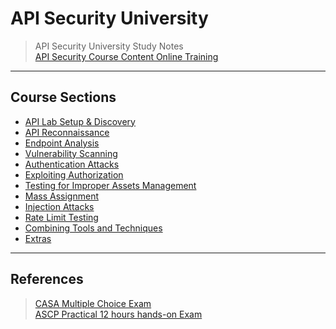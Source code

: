 # API Security University  

>API Security University Study Notes  
>[API Security Course Content Online Training](https://www.apisecuniversity.com/courses/certified-api-security-analyst-exam)  

----  

## Course Sections  

* [API Lab Setup & Discovery](/module/API-Discovery.md)  
* [API Reconnaissance](/module/api-reconnaissance.md)  
* [Endpoint Analysis](/module/Endpoint-Analysis.md)  
* [Vulnerability Scanning](/module/Vulnerability-Scanning.md)  
* [Authentication Attacks](/module/Authentication-Attacks.md)  
* [Exploiting Authorization](/module/Exploiting-Authorization.md)  
* [Testing for Improper Assets Management](/module/xxx.md)  
* [Mass Assignment](/module/xxx.md)  
* [Injection Attacks](/module/xxx.md)  
* [Rate Limit Testing](/module/xxx.md)  
* [Combining Tools and Techniques](/module/xxx.md)  
* [Extras](/module/xxx.md)  

----  

## References  

>[CASA Multiple Choice Exam](https://www.apisecuniversity.com/courses/certified-api-security-analyst-exam)  
>[ASCP Practical 12 hours hands-on Exam](https://www.apisecuniversity.com/courses/api-security-certified-professional-exam)  


